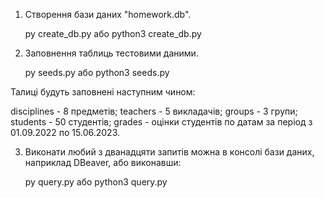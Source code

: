 1. Створення бази даних "homework.db".
    
    py create_db.py
  або
    python3 create_db.py

2. Заповнення таблиць тестовими даними.

    py seeds.py
  або
    python3 seeds.py

Талиці будуть заповнені наступним чином:

disciplines - 8 предметів;
teachers    - 5 викладачів;
groups      - 3 групи;
students    - 50 студентів;
grades      - оцінки студентів по датам за період з 01.09.2022 по 15.06.2023.

3. Виконати любий з дванадцяти запитів можна в консолі бази даних, наприклад DBeaver, або виконавши:

    py query.py
  або
    python3 query.py
